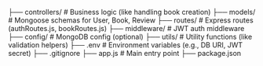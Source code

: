 ├── controllers/ # Business logic (like handling book creation)
├── models/ # Mongoose schemas for User, Book, Review
├── routes/ # Express routes (authRoutes.js, bookRoutes.js)
├── middleware/ # JWT auth middleware
├── config/ # MongoDB config (optional)
├── utils/ # Utility functions (like validation helpers)
├── .env # Environment variables (e.g., DB URI, JWT secret)
├── .gitignore
├── app.js # Main entry point
├── package.json
